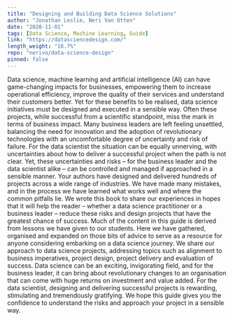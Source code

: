 ```yaml
---
title: "Designing and Building Data Science Solutions"
author: "Jonathan Leslie, Neri Van Otten"
date: "2020-11-01"
tags: [Data Science, Machine Learning, Guide]
link: "https://datasciencedesign.com/"
length_weight: "16.7%"
repo: "nerivo/data-science-design"
pinned: false
---
```


Data science, machine learning and artificial intelligence (AI) can have game-changing impacts for businesses, empowering them to increase operational efficiency, improve the quality of their services and understand their customers better. Yet for these benefits to be realised, data science initiatives must be designed and executed in a sensible way. Often these projects, while successful from a scientific standpoint, miss the mark in terms of business impact. Many business leaders are left feeling unsettled, balancing the need for innovation and the adoption of revolutionary technologies with an uncomfortable degree of uncertainty and risk of failure. For the data scientist the situation can be equally unnerving, with uncertainties about how to deliver a successful project when the path is not clear. Yet, these uncertainties and risks – for the business leader and the data scientist alike – can be controlled and managed if approached in a sensible manner. Your authors have designed and delivered hundreds of projects across a wide range of industries. We have made many mistakes, and in the process we have learned what works well and where the common pitfalls lie. We wrote this book to share our experiences in hopes that it will help the reader – whether a data science practitioner or a business leader – reduce these risks and design projects that have the greatest chance of success. Much of the content in this guide is derived from lessons we have given to our students. Here we have gathered, organised and expanded on those bits of advice to serve as a resource for anyone considering embarking on a data science journey. We share our approach to data science projects, addressing topics such as alignment to business imperatives, project design, project delivery and evaluation of success. Data science can be an exciting, invigorating field, and for the business leader, it can bring about revolutionary changes to an organisation that can come with huge returns on investment and value added. For the data scientist, designing and delivering successful projects is rewarding, stimulating and tremendously gratifying. We hope this guide gives you the confidence to understand the risks and approach your project in a sensible way.
